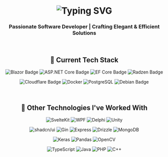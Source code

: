 <h1 align="center">
  <img src="https://readme-typing-svg.herokuapp.com/?font=Fira+Code&color=36BCF7&size=30&center=true&vCenter=true&width=1000&height=60&duration=4000&lines=👋+Welcome+to+My+Profile;🚀+Exploring+Tech+and+Innovation;" alt="Typing SVG" />
</h1>

<h3 align="center">Passionate Software Developer | Crafting Elegant & Efficient Solutions</h3>

<br/>

## <div align="center">💼 Current Tech Stack</div>

<p align="center">
  <img src="https://img.shields.io/badge/Blazor-512BD4?logo=blazor&logoColor=fff&style=flat" alt="Blazor Badge">
  <img src="https://img.shields.io/badge/ASP.NET%20Core-512BD4?logo=dotnet&logoColor=fff&style=flat" alt="ASP.NET Core Badge">
  <img src="https://img.shields.io/badge/EF%20Core-512BD4?logo=dotnet&logoColor=fff&style=flat" alt="EF Core Badge">
  <img src="https://img.shields.io/badge/Radzen-512BD4?logo=dotnet&logoColor=fff&style=flat" alt="Radzen Badge">
</p>

<p align="center">
  <img src="https://img.shields.io/badge/Cloudflare-F38020?logo=cloudflare&logoColor=fff&style=flat" alt="Cloudflare Badge">
  <img src="https://img.shields.io/badge/Docker-2496ED?logo=docker&logoColor=fff&style=flat" alt="Docker" />  
  <img src="https://img.shields.io/badge/PostgreSQL-4169E1?logo=postgresql&logoColor=fff&style=flat" alt="PostgreSQL" />
  <img src="https://img.shields.io/badge/Debian-A81D33?logo=debian&logoColor=fff&style=flat" alt="Debian Badge">
</p>

<br/>

## <div align="center">🔧 Other Technologies I've Worked With</div>

<p align="center">
  <img src="https://img.shields.io/badge/SvelteKit-FF3E00?logo=svelte&logoColor=fff&style=flat" alt="SvelteKit" />
  <img src="https://img.shields.io/badge/WPF-512BD4?logo=dotnet&logoColor=fff&style=flat" alt="WPF" />
  <img src="https://img.shields.io/badge/Delphi-E62431?logo=delphi&logoColor=fff&style=flat" alt="Delphi" />
  <img src="https://img.shields.io/badge/Unity-FFF?logo=unity&logoColor=000&style=flat" alt="Unity">
</p>

<p align="center">
  <img src="https://img.shields.io/badge/shadcn%2Fui-000?logo=shadcnui&logoColor=fff&style=flat" alt="shadcn/ui" />
  <img src="https://img.shields.io/badge/Gin-008ECF?logo=gin&logoColor=fff&style=flat" alt="Gin">
  <img src="https://img.shields.io/badge/Express-000?logo=express&logoColor=fff&style=flat" alt="Express">
  <img src="https://img.shields.io/badge/Drizzle-C5F74F?logo=drizzle&logoColor=000&style=flat" alt="Drizzle">
  <img src="https://img.shields.io/badge/MongoDB-47A248?logo=mongodb&logoColor=fff&style=flat" alt="MongoDB">
</p>

<p align="center">
  <img src="https://img.shields.io/badge/Keras-D00000?logo=keras&logoColor=fff&style=flat" alt="Keras" />
  <img src="https://img.shields.io/badge/pandas-150458?logo=pandas&logoColor=fff&style=flat" alt="Pandas" />
  <img src="https://img.shields.io/badge/OpenCV-5C3EE8?logo=opencv&logoColor=fff&style=flat" alt="OpenCV" />
</p>

<p align="center">
  <img src="https://img.shields.io/badge/TypeScript-3178C6?logo=typescript&logoColor=fff&style=flat" alt="TypeScript" />
  <img src="https://img.shields.io/badge/Java-000?logo=openjdk&logoColor=fff&style=flat" alt="Java" />
  <img src="https://img.shields.io/badge/PHP-777BB4?logo=php&logoColor=fff&style=flat" alt="PHP" />
  <img src="https://img.shields.io/badge/C%2B%2B-00599C?logo=cplusplus&logoColor=fff&style=flat" alt="C++" />
</p>
